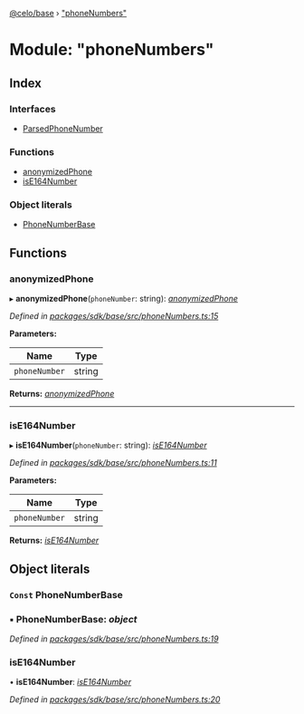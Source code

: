 [@celo/base](../README.md) › ["phoneNumbers"](_phonenumbers_.md)

# Module: "phoneNumbers"

## Index

### Interfaces

* [ParsedPhoneNumber](../interfaces/_phonenumbers_.parsedphonenumber.md)

### Functions

* [anonymizedPhone](_phonenumbers_.md#anonymizedphone)
* [isE164Number](_phonenumbers_.md#ise164number)

### Object literals

* [PhoneNumberBase](_phonenumbers_.md#const-phonenumberbase)

## Functions

###  anonymizedPhone

▸ **anonymizedPhone**(`phoneNumber`: string): *[anonymizedPhone](_phonenumbers_.md#anonymizedphone)*

*Defined in [packages/sdk/base/src/phoneNumbers.ts:15](https://github.com/celo-org/celo-monorepo/blob/master/packages/sdk/base/src/phoneNumbers.ts#L15)*

**Parameters:**

Name | Type |
------ | ------ |
`phoneNumber` | string |

**Returns:** *[anonymizedPhone](_phonenumbers_.md#anonymizedphone)*

___

###  isE164Number

▸ **isE164Number**(`phoneNumber`: string): *[isE164Number](_phonenumbers_.md#ise164number)*

*Defined in [packages/sdk/base/src/phoneNumbers.ts:11](https://github.com/celo-org/celo-monorepo/blob/master/packages/sdk/base/src/phoneNumbers.ts#L11)*

**Parameters:**

Name | Type |
------ | ------ |
`phoneNumber` | string |

**Returns:** *[isE164Number](_phonenumbers_.md#ise164number)*

## Object literals

### `Const` PhoneNumberBase

### ▪ **PhoneNumberBase**: *object*

*Defined in [packages/sdk/base/src/phoneNumbers.ts:19](https://github.com/celo-org/celo-monorepo/blob/master/packages/sdk/base/src/phoneNumbers.ts#L19)*

###  isE164Number

• **isE164Number**: *[isE164Number](_phonenumbers_.md#ise164number)*

*Defined in [packages/sdk/base/src/phoneNumbers.ts:20](https://github.com/celo-org/celo-monorepo/blob/master/packages/sdk/base/src/phoneNumbers.ts#L20)*
